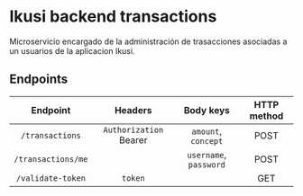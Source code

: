 # Ikusi backend transactions

Microservicio encargado de la administración de trasacciones asociadas a un usuarios de la aplicacion Ikusi.

## Endpoints

| Endpoint  | Headers  |  Body keys | HTTP method |
|:---:|:---:|:---:|:---:|
| `/transactions`  | `Authorization` Bearer  |  `amount`, `concept` |  POST |
| `/transactions/me`  |   | `username`, `password`  |  POST |
| `/validate-token`  | `token`  |   |  GET |